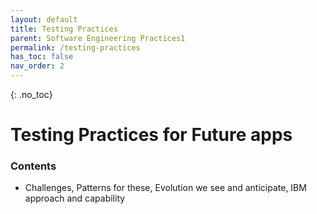 ```yaml
---
layout: default
title: Testing Practices
parent: Software Engineering Practices1
permalink: /testing-practices
has_toc: false
nav_order: 2
---
```

<!-- To change parent to Software Engineering Practices when content is completed -->


{: .no_toc}
# Testing Practices for Future apps


### Contents
-    Challenges, Patterns for these, Evolution we see and anticipate, IBM approach and capability